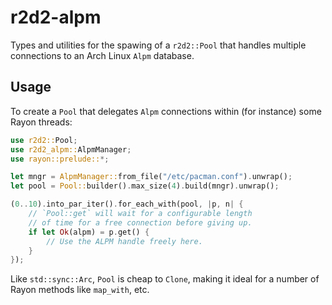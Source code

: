 # r2d2-alpm

Types and utilities for the spawing of a `r2d2::Pool` that handles multiple
connections to an Arch Linux `Alpm` database.

## Usage

To create a `Pool` that delegates `Alpm` connections within (for instance) some
Rayon threads:

```rust
use r2d2::Pool;
use r2d2_alpm::AlpmManager;
use rayon::prelude::*;

let mngr = AlpmManager::from_file("/etc/pacman.conf").unwrap();
let pool = Pool::builder().max_size(4).build(mngr).unwrap();

(0..10).into_par_iter().for_each_with(pool, |p, n| {
    // `Pool::get` will wait for a configurable length
    // of time for a free connection before giving up.
    if let Ok(alpm) = p.get() {
        // Use the ALPM handle freely here.
    }
});
```

Like `std::sync::Arc`, `Pool` is cheap to `Clone`, making it ideal for a number
of Rayon methods like `map_with`, etc.

